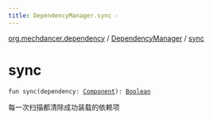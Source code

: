 ```yaml
---
title: DependencyManager.sync - 
---
```


[org.mechdancer.dependency](../index.html) / [DependencyManager](index.html) / [sync](./sync.html)

# sync

`fun sync(dependency: `[`Component`](../-component/index.html)`): `[`Boolean`](https://kotlinlang.org/api/latest/jvm/stdlib/kotlin/-boolean/index.html)

每一次扫描都清除成功装载的依赖项

